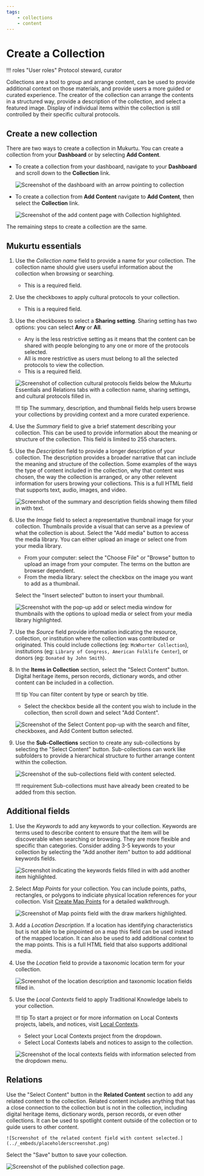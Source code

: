 ```yaml
---
tags: 
    - collections
    - content
---
```

# Create a Collection

!!! roles "User roles" 
    Protocol steward, curator

Collections are a tool to group and arrange content, can be used to provide additional context on those materials, and provide users a more guided or curated experience. The creator of the collection can arrange the contents in a structured way, provide a description of the collection, and select a featured image. Display of individual items within the collection is still controlled by their specific cultural protocols.

## Create a new collection 

There are two ways to create a collection in Mukurtu. You can create a collection from your **Dashboard** or by selecting **Add Content**.
    
- To create a collection from your dashboard, navigate to your **Dashboard** and scroll down to the **Collection** link. 

   ![Screenshot of the dashboard with an arrow pointing to collection](../_embeds/collections_how_to1.png)

- To create a collection from **Add Content** navigate to **Add Content**, then select the **Collection** link.

   ![Screenshot of the add content page with Collection highlighted.](../_embeds/collections_how_to8.png)

The remaining steps to create a collection are the same.

## Mukurtu essentials

1. Use the *Collection name* field to provide a name for your collection. The collection name should give users useful information about the collection when browsing or searching.

    - This is a required field.

2. Use the checkboxes to apply cultural protocols to your collection. 

    - This is a required field.

3. Use the checkboxes to select a **Sharing setting**. Sharing setting has two options: you can select **Any** or **All**. 

    - Any is the less restrictive setting as it means that the content can be shared with people belonging to any one or more of the protocols selected. 
    - All is more restrictive as users must belong to all the selected protocols to view the collection. 
    - This is a required field.
 
    ![Screenshot of collection cultural protocols fields below the Mukurtu Essentials and Relations tabs with a collection name, sharing settings, and cultural protocols filled in.](../_embeds/placeholderscreenshot.png)

    !!! tip
        The summary, description, and thumbnail fields help users browse your collections by providing context and a more curated experience.

4. Use the *Summary* field to give a brief statement describing your collection. This can be used to provide information about the meaning or structure of the collection. This field is limited to 255 characters. 
5. Use the *Description* field to provide a longer description of your collection. The description provides a broader narrative that can include the meaning and structure of the collection. Some examples of the ways the type of content included in the collection, why that content was chosen, the way the collection is arranged, or any other relevent information for users browing your collections. This is a full HTML field that supports text, audio, images, and video.

    ![Screenshot of the summary and description fields showing them filled in with text.](../_embeds/placeholderscreenshot.png)

6. Use the *Image* field to select a representative thumbnail image for your collection. Thumbnails provide a visual that can serve as a preview of what the collection is about. Select the "Add media" button to access the media library. You can either upload an image or select one from your media library.

    - From your computer: select the "Choose File" or "Browse" button to upload an image from your computer. The terms on the button are browser dependent. 
    - From the media library: select the checkbox on the image you want to add as a thumbnail. 

    Select the "Insert selected" button to insert your thumbnail.
   
    ![Screenshot with the pop-up add or select media window for thumbnails with the options to upload media or select from your media library highlighted.](../_embeds/placeholderscreenshot.png)

7. Use the *Source* field provide information indicating the resource, collection, or institution where the collection was contributed or originated. This could include collections (eg: `McWhorter Collection`), institutions (eg: `Library of Congress, American Folklife Center`), or donors (eg: `Donated by John Smith`). 
8. In the **Items in Collection** section, select the "Select Content" button. Digital heritage items, person records, dictionary words, and other content can be included in a collection. 

    !!! tip 
        You can filter content by type or search by title.

    - Select the checkbox beside all the content you wish to include in the collection, then scroll down and select "Add Content".

    ![Screenshot of the Select Content pop-up with the search and filter, checkboxes, and Add Content button selected.](../_embeds/collections_how_to7.png)

9. Use the **Sub-Collections** section to create any sub-collections by selecting the "Select Content" button. Sub-collections can work like subfolders to provide a hierarchical structure to further arrange content within the collection.

    ![Screenshot of the sub-collections field with content selected.](../_embeds/placeholderscreenshot.png)

    !!! requirement
        Sub-collections must have already been created to be added from this section.

## Additional fields

1. Use the *Keywords* to add any keywords to your collection. Keywords are terms used to describe content to ensure that the item will be discoverable when searching or browsing. They are more flexible and specific than categories. Consider adding 3-5 keywords to your collection by selecting the "Add another item" button to add additional keywords fields.

    ![Screenshot indicating the keywords fields filled in with add another item highlighted.](../_embeds/placeholderscreenshot.png)
 
2. Select *Map Points* for your collection. You can include points, paths, rectangles, or polygons to indiciate physical location references for your collection. Visit [Create Map Points](../location-data/CreateMapPoints.md) for a detailed walkthrough.

    ![Screenshot of Map points field with the draw markers highlighted.](../_embeds/collections_how_to5.png)

3. Add a *Location Description*. If a location has identifying characteristics but is not able to be pinpointed on a map this field can be used instead of the mapped location. It can also be used to add additional context to the map points. This is a full HTML field that also supports additional media.
4. Use the *Location* field to provide a taxonomic location term for your collection.

    ![Screenshot of the location description and taxonomic location fields filled in.](../_embeds/placeholderscreenshot.png)

5. Use the *Local Contexts* field to apply Traditional Knowledge labels to your collection. 
    
    !!! tip
        To start a project or for more information on Local Contexts projects, labels, and notices, visit [Local Contexts](https://localcontexts.org/).

    - Select your Local Contexts project from the dropdown. 
    - Select Local Contexts labels and notices to assign to the collection.  
      
    ![Screenshot of the local contexts fields with information selected from the dropdown menu.](../_embeds/placeholderscreenshot.png)

## Relations

Use the "Select Content" button in the **Related Content** section to add any related content to the collection. Related content includes anything that has a close connection to the collection but is not in the collection, including digital heritage items, dictionary words, person records, or even other collections. It can be used to spotlight content outside of the collection or to guide users to other content. 

    ![Screenshot of the related content field with content selected.](../_embeds/placeholderscreenshot.png)

Select the "Save" button to save your collection.

![Screenshot of the published collection page.](../_embeds/placeholderscreenshot.png)